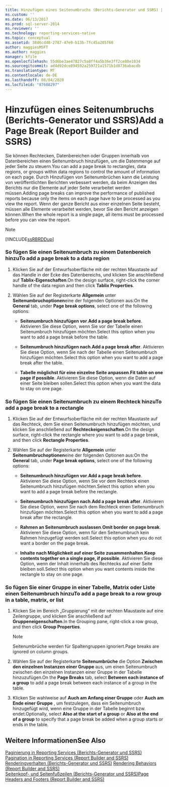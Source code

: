 ```yaml
---
title: Hinzufügen eines Seitenumbruchs (Berichts-Generator und SSRS) | Microsoft-Dokumentation
ms.custom: ''
ms.date: 06/13/2017
ms.prod: sql-server-2014
ms.reviewer: ''
ms.technology: reporting-services-native
ms.topic: conceptual
ms.assetid: 3846cd48-2787-47e9-b13b-7fc45a205f68
author: maggiesMSFT
ms.author: maggies
manager: kfile
ms.openlocfilehash: 55d6be3ae47827c5a8ff4a5b36e3ff2ce80e1034
ms.sourcegitcommit: ad4d92dce894592a259721a1571b1d8736abacdb
ms.translationtype: MT
ms.contentlocale: de-DE
ms.lasthandoff: 08/04/2020
ms.locfileid: "87608297"
---
```

# <a name="add-a-page-break-report-builder-and-ssrs"></a><span data-ttu-id="9b182-102">Hinzufügen eines Seitenumbruchs (Berichts-Generator und SSRS)</span><span class="sxs-lookup"><span data-stu-id="9b182-102">Add a Page Break (Report Builder and SSRS)</span></span>
  <span data-ttu-id="9b182-103">Sie können Rechtecken, Datenbereichen oder Gruppen innerhalb von Datenbereichen einen Seitenumbruch hinzufügen, um die Datenmenge auf jeder Seite zu steuern.</span><span class="sxs-lookup"><span data-stu-id="9b182-103">You can add a page break to rectangles, data regions, or groups within data regions to control the amount of information on each page.</span></span> <span data-ttu-id="9b182-104">Durch Hinzufügen von Seitenumbrüchen kann die Leistung von veröffentlichten Berichten verbessert werden, da beim Anzeigen des Berichts nur die Elemente auf jeder Seite verarbeitet werden müssen.</span><span class="sxs-lookup"><span data-stu-id="9b182-104">Adding page breaks can improve the performance of published reports because only the items on each page have to be processed as you view the report.</span></span> <span data-ttu-id="9b182-105">Wenn der ganze Bericht aus einer einzelnen Seite besteht, müssen alle Elemente verarbeitet werden, bevor Sie den Bericht anzeigen können.</span><span class="sxs-lookup"><span data-stu-id="9b182-105">When the whole report is a single page, all items must be processed before you can view the report.</span></span>  
  
> [!NOTE]  
>  [!INCLUDE[ssRBRDDup](../../includes/ssrbrddup-md.md)]  
  
### <a name="to-add-a-page-break-to-a-data-region"></a><span data-ttu-id="9b182-106">So fügen Sie einen Seitenumbruch zu einem Datenbereich hinzu</span><span class="sxs-lookup"><span data-stu-id="9b182-106">To add a page break to a data region</span></span>  
  
1.  <span data-ttu-id="9b182-107">Klicken Sie auf der Entwurfsoberfläche mit der rechten Maustaste auf das Handle in der Ecke des Datenbereichs, und klicken Sie anschließend auf **Tablix-Eigenschaften**.</span><span class="sxs-lookup"><span data-stu-id="9b182-107">On the design surface, right-click the corner handle of the data region and then click **Tablix Properties**.</span></span>  
  
2.  <span data-ttu-id="9b182-108">Wählen Sie auf der Registerkarte **Allgemein** unter **Seitenumbruchoptionen**eine der folgenden Optionen aus:</span><span class="sxs-lookup"><span data-stu-id="9b182-108">On the **General** tab, under **Page break options**, select one of the following options:</span></span>  
  
    -   <span data-ttu-id="9b182-109">**Seitenumbruch hinzufügen vor**.</span><span class="sxs-lookup"><span data-stu-id="9b182-109">**Add a page break before**.</span></span> <span data-ttu-id="9b182-110">Aktivieren Sie diese Option, wenn Sie vor der Tabelle einen Seitenumbruch hinzufügen möchten.</span><span class="sxs-lookup"><span data-stu-id="9b182-110">Select this option when you want to add a page break before the table.</span></span>  
  
    -   <span data-ttu-id="9b182-111">**Seitenumbruch hinzufügen nach**.</span><span class="sxs-lookup"><span data-stu-id="9b182-111">**Add a page break after**.</span></span> <span data-ttu-id="9b182-112">Aktivieren Sie diese Option, wenn Sie nach der Tabelle einen Seitenumbruch hinzufügen möchten.</span><span class="sxs-lookup"><span data-stu-id="9b182-112">Select this option when you want to add a page break after the table.</span></span>  
  
    -   <span data-ttu-id="9b182-113">**Tabelle möglichst für eine einzelne Seite anpassen**.</span><span class="sxs-lookup"><span data-stu-id="9b182-113">**Fit table on one page if possible**.</span></span> <span data-ttu-id="9b182-114">Aktivieren Sie diese Option, wenn die Daten auf einer Seite bleiben sollen.</span><span class="sxs-lookup"><span data-stu-id="9b182-114">Select this option when you want the data to stay on one page.</span></span>  
  
### <a name="to-add-a-page-break-to-a-rectangle"></a><span data-ttu-id="9b182-115">So fügen Sie einen Seitenumbruch zu einem Rechteck hinzu</span><span class="sxs-lookup"><span data-stu-id="9b182-115">To add a page break to a rectangle</span></span>  
  
1.  <span data-ttu-id="9b182-116">Klicken Sie auf der Entwurfsoberfläche mit der rechten Maustaste auf das Rechteck, dem Sie einen Seitenumbruch hinzufügen möchten, und klicken Sie anschließend auf **Rechteckeigenschaften**.</span><span class="sxs-lookup"><span data-stu-id="9b182-116">On the design surface, right-click the rectangle where you want to add a page break, and then click **Rectangle Properties**.</span></span>  
  
2.  <span data-ttu-id="9b182-117">Wählen Sie auf der Registerkarte **Allgemein** unter **Seitenumbruchoptionen**eine der folgenden Optionen aus:</span><span class="sxs-lookup"><span data-stu-id="9b182-117">On the **General** tab, under **Page break options**, select one of the following options:</span></span>  
  
    -   <span data-ttu-id="9b182-118">**Seitenumbruch hinzufügen vor**.</span><span class="sxs-lookup"><span data-stu-id="9b182-118">**Add a page break before**.</span></span> <span data-ttu-id="9b182-119">Aktivieren Sie diese Option, wenn Sie vor dem Rechteck einen Seitenumbruch hinzufügen möchten.</span><span class="sxs-lookup"><span data-stu-id="9b182-119">Select this option when you want to add a page break before the rectangle.</span></span>  
  
    -   <span data-ttu-id="9b182-120">**Seitenumbruch hinzufügen nach**.</span><span class="sxs-lookup"><span data-stu-id="9b182-120">**Add a page break after**.</span></span> <span data-ttu-id="9b182-121">Aktivieren Sie diese Option, wenn Sie nach dem Rechteck einen Seitenumbruch hinzufügen möchten.</span><span class="sxs-lookup"><span data-stu-id="9b182-121">Select this option when you want to add a page break after the rectangle.</span></span>  
  
    -   <span data-ttu-id="9b182-122">**Rahmen an Seitenumbruch auslassen**.</span><span class="sxs-lookup"><span data-stu-id="9b182-122">**Omit border on page break**.</span></span> <span data-ttu-id="9b182-123">Aktivieren Sie diese Option, wenn für den Seitenumbruch kein Rahmen hinzugefügt werden soll.</span><span class="sxs-lookup"><span data-stu-id="9b182-123">Select this option when you do not want a border on the page break.</span></span>  
  
    -   <span data-ttu-id="9b182-124">**Inhalte nach Möglichkeit auf einer Seite zusammenhalten**.</span><span class="sxs-lookup"><span data-stu-id="9b182-124">**Keep contents together on a single page, if possible**.</span></span> <span data-ttu-id="9b182-125">Aktivieren Sie diese Option, wenn der Inhalt innerhalb des Rechtecks auf einer Seite bleiben soll.</span><span class="sxs-lookup"><span data-stu-id="9b182-125">Select this option when you want contents inside the rectangle to stay on one page.</span></span>  
  
### <a name="to-add-a-page-break-to-a-row-group-in-a-table-matrix-or-list"></a><span data-ttu-id="9b182-126">So fügen Sie einer Gruppe in einer Tabelle, Matrix oder Liste einen Seitenumbruch hinzu</span><span class="sxs-lookup"><span data-stu-id="9b182-126">To add a page break to a row group in a table, matrix, or list</span></span>  
  
1.  <span data-ttu-id="9b182-127">Klicken Sie im Bereich „Gruppierung“ mit der rechten Maustaste auf eine Zeilengruppe, und klicken Sie anschließend auf **Gruppeneigenschaften**.</span><span class="sxs-lookup"><span data-stu-id="9b182-127">In the Grouping pane, right-click a row group, and then click **Group Properties**.</span></span>  
  
    > [!NOTE]  
    >  <span data-ttu-id="9b182-128">Seitenumbrüche werden für Spaltengruppen ignoriert.</span><span class="sxs-lookup"><span data-stu-id="9b182-128">Page breaks are ignored on column groups.</span></span>  
  
2.  <span data-ttu-id="9b182-129">Wählen Sie auf der Registerkarte **Seitenumbrüche** die Option **Zwischen den einzelnen Instanzen einer Gruppe** aus, um einen Seitenumbruch zwischen den einzelnen Instanzen einer Gruppe in der Tabelle hinzuzufügen.</span><span class="sxs-lookup"><span data-stu-id="9b182-129">On the **Page Breaks** tab, select **Between each instance of a group** to add a page break between each instance of a group in the table.</span></span>  
  
3.  <span data-ttu-id="9b182-130">Klicken Sie wahlweise auf **Auch am Anfang einer Gruppe** oder **Auch am Ende einer Gruppe** , um festzulegen, dass ein Seitenumbruch hinzugefügt wird, wenn eine Gruppe in der Tabelle beginnt bzw. endet.</span><span class="sxs-lookup"><span data-stu-id="9b182-130">Optionally, select **Also at the start of a group** or **Also at the end of a group** to specify that a page break be added when a group starts or ends in the table.</span></span>  
  
## <a name="see-also"></a><span data-ttu-id="9b182-131">Weitere Informationen</span><span class="sxs-lookup"><span data-stu-id="9b182-131">See Also</span></span>  
 <span data-ttu-id="9b182-132">[Paginierung in Reporting Services &#40;Berichts-Generator und SSRS&#41;](pagination-in-reporting-services-report-builder-and-ssrs.md) </span><span class="sxs-lookup"><span data-stu-id="9b182-132">[Pagination in Reporting Services &#40;Report Builder  and SSRS&#41;](pagination-in-reporting-services-report-builder-and-ssrs.md) </span></span>  
 <span data-ttu-id="9b182-133">[Renderingverhalten (Berichts-Generator und SSRS)](rendering-behaviors-report-builder-and-ssrs.md) </span><span class="sxs-lookup"><span data-stu-id="9b182-133">[Rendering Behaviors &#40;Report Builder  and SSRS&#41;](rendering-behaviors-report-builder-and-ssrs.md) </span></span>  
 [<span data-ttu-id="9b182-134">Seitenkopf- und Seitenfußzeilen &#40;Berichts-Generator und SSRS&#41;</span><span class="sxs-lookup"><span data-stu-id="9b182-134">Page Headers and Footers &#40;Report Builder and SSRS&#41;</span></span>](page-headers-and-footers-report-builder-and-ssrs.md)  
  
  
